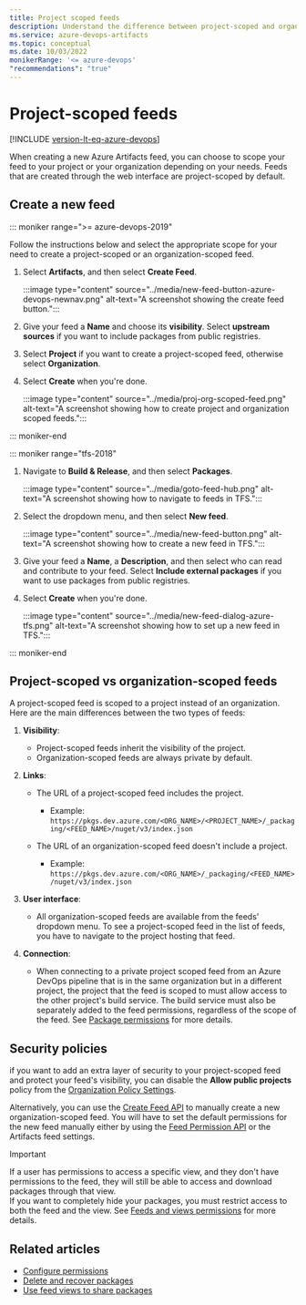 ```yaml
---
title: Project scoped feeds
description: Understand the difference between project-scoped and organization-scoped feeds
ms.service: azure-devops-artifacts
ms.topic: conceptual
ms.date: 10/03/2022
monikerRange: '<= azure-devops'
"recommendations": "true"
---
```


# Project-scoped feeds

[!INCLUDE [version-lt-eq-azure-devops](../../includes/version-lt-eq-azure-devops.md)]

When creating a new Azure Artifacts feed, you can choose to scope your feed to your project or your organization depending on your needs. Feeds that are created through the web interface are project-scoped by default.

## Create a new feed

::: moniker range=">= azure-devops-2019"

Follow the instructions below and select the appropriate scope for your need to create a project-scoped or an organization-scoped feed.

1. Select **Artifacts**, and then select **Create Feed**.

    :::image type="content" source="../media/new-feed-button-azure-devops-newnav.png" alt-text="A screenshot showing the create feed button.":::

1. Give your feed a **Name** and choose its **visibility**. Select **upstream sources** if you want to include packages from public registries.

1. Select **Project** if you want to create a project-scoped feed, otherwise select **Organization**.

1. Select **Create** when you're done.

    :::image type="content" source="../media/proj-org-scoped-feed.png" alt-text="A screenshot showing how to create project and organization scoped feeds.":::

::: moniker-end

::: moniker range="tfs-2018"

1. Navigate to **Build & Release**, and then select **Packages**.

    :::image type="content" source="../media/goto-feed-hub.png" alt-text="A screenshot showing how to navigate to feeds in TFS.":::

1. Select the dropdown menu, and then select **New feed**.

    :::image type="content" source="../media/new-feed-button.png" alt-text="A screenshot showing how to create a new feed in TFS.":::

1. Give your feed a **Name**, a **Description**, and then select who can read and contribute to your feed. Select **Include external packages** if you want to use packages from public registries.

1. Select **Create** when you're done.

    :::image type="content" source="../media/new-feed-dialog-azure-tfs.png" alt-text="A screenshot showing how to set up a new feed in TFS.":::

::: moniker-end

## Project-scoped vs organization-scoped feeds

A project-scoped feed is scoped to a project instead of an organization. Here are the main differences between the two types of feeds:

1. **Visibility**:

    * Project-scoped feeds inherit the visibility of the project.
    * Organization-scoped feeds are always private by default.

1. **Links**:

    * The URL of a project-scoped feed includes the project.
        * Example: `https://pkgs.dev.azure.com/<ORG_NAME>/<PROJECT_NAME>/_packaging/<FEED_NAME>/nuget/v3/index.json`

    * The URL of an organization-scoped feed doesn't include a project.
        * Example: `https://pkgs.dev.azure.com/<ORG_NAME>/_packaging/<FEED_NAME>/nuget/v3/index.json`

1. **User interface**:
    * All organization-scoped feeds are available from the feeds' dropdown menu. To see a project-scoped feed in the list of feeds, you have to navigate to the project hosting that feed.

1. **Connection**:
    * When connecting to a private project scoped feed from an Azure DevOps pipeline that is in the same organization but in a different project, the project that the feed is scoped to must allow access to the other project's build service. The build service must also be separately added to the feed permissions, regardless of the scope of the feed. See [Package permissions](./feed-permissions.md#pipelines-permissions) for more details.

## Security policies

if you want to add an extra layer of security to your project-scoped feed and protect your feed's visibility, you can disable the **Allow public projects** policy from the [Organization Policy Settings](../../organizations/accounts/change-application-access-policies.md).

Alternatively, you can use the [Create Feed API](/rest/api/azure/devops/artifacts/feed%20%20management/create%20feed?view=azure-devops-rest-5.1&preserve-view=true) to manually create a new organization-scoped feed. You will have to set the default permissions for the new feed manually either by using the [Feed Permission API](/rest/api/azure/devops/artifacts/feed%20%20management/set%20feed%20permissions?view=azure-devops-rest-5.1&preserve-view=true) or the Artifacts feed settings.

> [!IMPORTANT]
> If a user has permissions to access a specific view, and they don't have permissions to the feed, they will still be able to access and download packages through that view.  
> If you want to completely hide your packages, you must restrict access to both the feed and the view. See [Feeds and views permissions](feed-permissions.md) for more details.

## Related articles

- [Configure permissions](./feed-permissions.md)
- [Delete and recover packages](../how-to/delete-and-recover-packages.md)
- [Use feed views to share packages](./views.md)